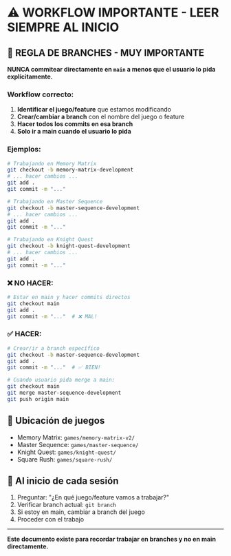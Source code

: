 # ⚠️ WORKFLOW IMPORTANTE - LEER SIEMPRE AL INICIO

## 🔴 REGLA DE BRANCHES - MUY IMPORTANTE

**NUNCA commitear directamente en `main` a menos que el usuario lo pida explícitamente.**

### Workflow correcto:

1. **Identificar el juego/feature** que estamos modificando
2. **Crear/cambiar a branch** con el nombre del juego o feature
3. **Hacer todos los commits en esa branch**
4. **Solo ir a main cuando el usuario lo pida**

### Ejemplos:

```bash
# Trabajando en Memory Matrix
git checkout -b memory-matrix-development
# ... hacer cambios ...
git add .
git commit -m "..."

# Trabajando en Master Sequence
git checkout -b master-sequence-development
# ... hacer cambios ...
git add .
git commit -m "..."

# Trabajando en Knight Quest
git checkout -b knight-quest-development
# ... hacer cambios ...
git add .
git commit -m "..."
```

### ❌ NO HACER:
```bash
# Estar en main y hacer commits directos
git checkout main
git add .
git commit -m "..."  # ❌ MAL!
```

### ✅ HACER:
```bash
# Crear/ir a branch específico
git checkout -b master-sequence-development
git add .
git commit -m "..."  # ✅ BIEN!

# Cuando usuario pida merge a main:
git checkout main
git merge master-sequence-development
git push origin main
```

## 📍 Ubicación de juegos

- Memory Matrix: `games/memory-matrix-v2/`
- Master Sequence: `games/master-sequence/`
- Knight Quest: `games/knight-quest/`
- Square Rush: `games/square-rush/`

## 🎯 Al inicio de cada sesión

1. Preguntar: "¿En qué juego/feature vamos a trabajar?"
2. Verificar branch actual: `git branch`
3. Si estoy en main, cambiar a branch del juego
4. Proceder con el trabajo

---

**Este documento existe para recordar trabajar en branches y no en main directamente.**
